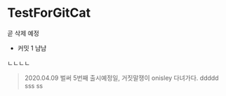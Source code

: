 # TestForGitCat
곧 삭제 예정
- 커밋 1
냠냠


ㄴㄴㄴㄴ
> 2020.04.09 벌써 5번째 출시예정일, 거짓말쟁이 onisley 다녀가다.
ddddd
sss
ss
